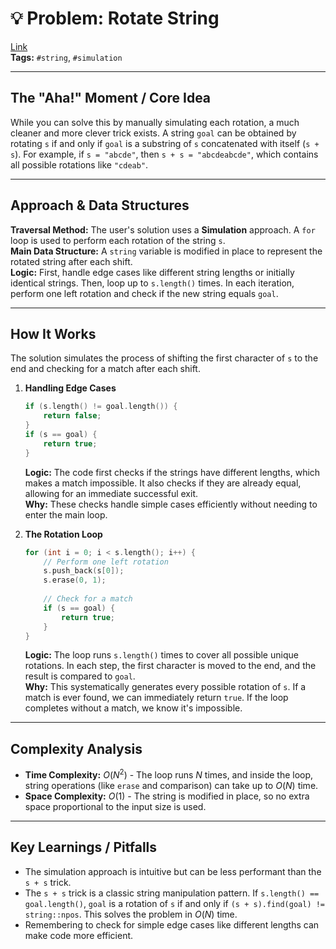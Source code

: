 # 💡 Problem: Rotate String
[Link](https://leetcode.com/problems/rotate-string/)
<br>
**Tags:** `#string`, `#simulation`

---

## The "Aha!" Moment / Core Idea
While you can solve this by manually simulating each rotation, a much cleaner and more clever trick exists. A string `goal` can be obtained by rotating `s` if and only if `goal` is a substring of `s` concatenated with itself (`s + s`). For example, if `s = "abcde"`, then `s + s = "abcdeabcde"`, which contains all possible rotations like `"cdeab"`.

---

## Approach & Data Structures
**Traversal Method:** The user's solution uses a **Simulation** approach. A `for` loop is used to perform each rotation of the string `s`.
<br>
**Main Data Structure:** A `string` variable is modified in place to represent the rotated string after each shift.
<br>
**Logic:** First, handle edge cases like different string lengths or initially identical strings. Then, loop up to `s.length()` times. In each iteration, perform one left rotation and check if the new string equals `goal`.

---

## How It Works
The solution simulates the process of shifting the first character of `s` to the end and checking for a match after each shift.

1.  **Handling Edge Cases**
    ```cpp
    if (s.length() != goal.length()) {
        return false;
    }
    if (s == goal) {
        return true;
    }
    ```
    **Logic:** The code first checks if the strings have different lengths, which makes a match impossible. It also checks if they are already equal, allowing for an immediate successful exit.
    <br>
    **Why:** These checks handle simple cases efficiently without needing to enter the main loop.

2.  **The Rotation Loop**
    ```cpp
    for (int i = 0; i < s.length(); i++) {
        // Perform one left rotation
        s.push_back(s[0]);
        s.erase(0, 1);
        
        // Check for a match
        if (s == goal) {
            return true;
        }
    }
    ```
    **Logic:** The loop runs `s.length()` times to cover all possible unique rotations. In each step, the first character is moved to the end, and the result is compared to `goal`.
    <br>
    **Why:** This systematically generates every possible rotation of `s`. If a match is ever found, we can immediately return `true`. If the loop completes without a match, we know it's impossible.

---

## Complexity Analysis
* **Time Complexity:** $O(N^2)$ - The loop runs $N$ times, and inside the loop, string operations (like `erase` and comparison) can take up to $O(N)$ time.
* **Space Complexity:** $O(1)$ - The string is modified in place, so no extra space proportional to the input size is used.

---

## Key Learnings / Pitfalls
* The simulation approach is intuitive but can be less performant than the `s + s` trick.
* The `s + s` trick is a classic string manipulation pattern. If `s.length() == goal.length()`, `goal` is a rotation of `s` if and only if `(s + s).find(goal) != string::npos`. This solves the problem in $O(N)$ time.
* Remembering to check for simple edge cases like different lengths can make code more efficient.
